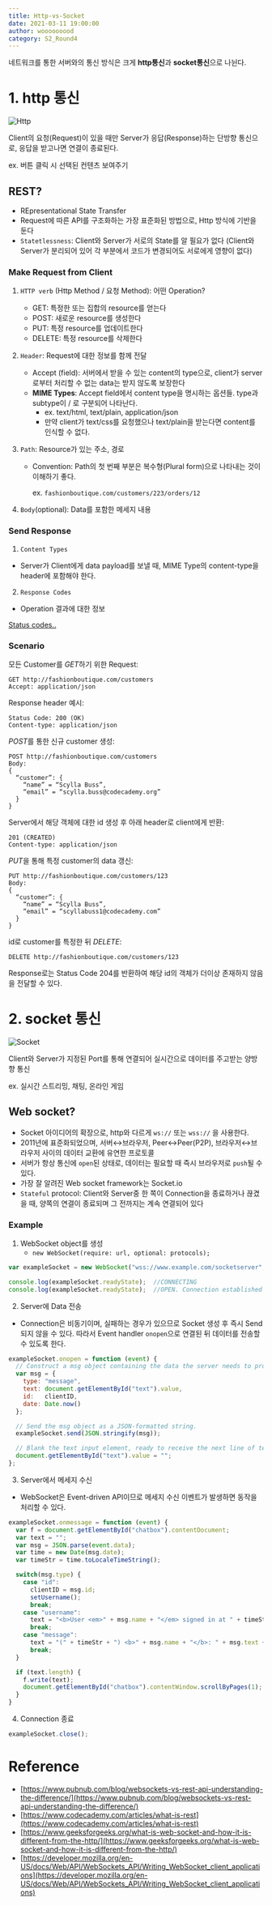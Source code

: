 ```yaml
---
title: Http-vs-Socket
date: 2021-03-11 19:00:00
author: wooooooood
category: S2_Round4
---
```


네트워크를 통한 서버와의 통신 방식은 크게 **http통신**과 **socket통신**으로 나뉜다.

# 1. http 통신

![Http](https://s3.us-west-2.amazonaws.com/secure.notion-static.com/fb7f725b-33d6-40e6-ad4b-5108bc89abcc/Untitled.png?X-Amz-Algorithm=AWS4-HMAC-SHA256&X-Amz-Credential=AKIAT73L2G45O3KS52Y5%2F20210311%2Fus-west-2%2Fs3%2Faws4_request&X-Amz-Date=20210311T134032Z&X-Amz-Expires=86400&X-Amz-Signature=31611b8ceefeb2e68a27865e5115ae6c97c05e7748c310bb161744aee0abe855&X-Amz-SignedHeaders=host&response-content-disposition=filename%20%3D%22Untitled.png%22)

Client의 요청(Request)이 있을 때만 Server가 응답(Response)하는 단방향 통신으로, 응답을 받고나면 연결이 종료된다.

ex. 버튼 클릭 시 선택된 컨텐츠 보여주기

## REST?

- REpresentational State Transfer
- Request에 따른 API를 구조화하는 가장 표준화된 방법으로, Http 방식에 기반을 둔다
- `Statetlessness`: Client와 Server가 서로의 State를 알 필요가 없다 (Client와 Server가 분리되어 있어 각 부분에서 코드가 변경되어도 서로에게 영향이 없다)

### **Make Request from Client**

1. `HTTP verb` (Http Method / 요청 Method): 어떤 Operation?
    - GET: 특정한 또는 집합의 resource를 얻는다
    - POST: 새로운 resource를 생성한다
    - PUT: 특정 resource를 업데이트한다
    - DELETE: 특정 resource를 삭제한다
2. `Header`: Request에 대한 정보를 함께 전달
    - Accept (field): 서버에서 받을 수 있는 content의 type으로, client가 server로부터 처리할 수 없는 data는 받지 않도록 보장한다
    - **MIME Types**: Accept field에서 content type을 명시하는 옵션들. type과 subtype이 / 로 구분되어 나타난다.
        - ex. text/html, text/plain, application/json
        - 만약 client가 text/css를 요청했으나 text/plain을 받는다면 content를 인식할 수 없다.
3. `Path`: Resource가 있는 주소, 경로
    - Convention: Path의 첫 번째 부분은 복수형(Plural form)으로 나타내는 것이 이해하기 좋다.

        ex. `fashionboutique.com/customers/223/orders/12` 

4. `Body`(optional): Data를 포함한 메세지 내용

### **Send Response**

1. `Content Types`

- Server가 Client에게 data payload를 보낼 때, MIME Type의 content-type을 header에 포함해야 한다.

2. `Response Codes`

- Operation 결과에 대한 정보

[Status codes..](https://developer.mozilla.org/en-US/docs/Web/HTTP/Status)

### Scenario

모든 Customer를 *GET*하기 위한 Request:

```
GET http://fashionboutique.com/customers
Accept: application/json
```

Response header 예시:

```
Status Code: 200 (OK)
Content-type: application/json
```

*POST*를 통한 신규 customer 생성:

```
POST http://fashionboutique.com/customers
Body:
{
  “customer”: {
    “name” = “Scylla Buss”,
    “email” = “scylla.buss@codecademy.org”
  }
}
```

Server에서 해당 객체에 대한 id 생성 후 아래 header로 client에게 반환:

```
201 (CREATED)
Content-type: application/json
```

*PUT*을 통해 특정 customer의 data 갱신:

```
PUT http://fashionboutique.com/customers/123
Body:
{
  “customer”: {
    “name” = “Scylla Buss”,
    “email” = “scyllabuss1@codecademy.com”
  }
}
```

id로 customer를 특정한 뒤 *DELETE*:

```
DELETE http://fashionboutique.com/customers/123
```

Response로는 Status Code 204를 반환하여 해당 id의 객체가 더이상 존재하지 않음을 전달할 수 있다.

# 2. socket 통신

![Socket](https://s3.us-west-2.amazonaws.com/secure.notion-static.com/2c755f6a-9ef4-4b94-9975-ed6a33b49582/Untitled.png?X-Amz-Algorithm=AWS4-HMAC-SHA256&X-Amz-Credential=AKIAT73L2G45O3KS52Y5%2F20210311%2Fus-west-2%2Fs3%2Faws4_request&X-Amz-Date=20210311T133914Z&X-Amz-Expires=86400&X-Amz-Signature=4d6b7070651de2f7399b89b03ba20081b02baa982828a06a0d9efa3196f47dd9&X-Amz-SignedHeaders=host&response-content-disposition=filename%20%3D%22Untitled.png%22)

Client와 Server가 지정된 Port를 통해 연결되어 실시간으로 데이터를 주고받는 양방향 통신

ex. 실시간 스트리밍, 채팅, 온라인 게임

## Web socket?

- Socket 아이디어의 확장으로, http와 다르게 `ws://` 또는 `wss://` 을 사용한다.
- 2011년에 표준화되었으며, 서버↔브라우저, Peer↔Peer(P2P), 브라우저↔브라우저 사이의 데이터 교환에 유연한 프로토콜
- 서버가 항상 통신에 `open`된 상태로, 데이터는 필요할 때 즉시 브라우저로 `push`될 수 있다.
- 가장 잘 알려진 Web socket framework는 Socket.io
- `Stateful` protocol: Client와 Server중 한 쪽이 Connection을 종료하거나 끊겼을 때, 양쪽의 연결이 종료되며 그 전까지는 계속 연결되어 있다

### Example

1. WebSocket object를 생성
    - `new WebSocket(require: url, optional: protocols);`

```jsx
var exampleSocket = new WebSocket("wss://www.example.com/socketserver", "protocolOne");

console.log(exampleSocket.readyState);  //CONNECTING
console.log(exampleSocket.readyState);  //OPEN. Connection established
```

2. Server에 Data 전송

- Connection은 비동기이며, 실패하는 경우가 있으므로 Socket 생성 후 즉시 Send되지 않을 수 있다. 따라서 Event handler `onopen`으로 연결된 뒤 데이터를 전송할 수 있도록 한다.

```jsx
exampleSocket.onopen = function (event) {
  // Construct a msg object containing the data the server needs to process the message from the chat client.
  var msg = {
    type: "message",
    text: document.getElementById("text").value,
    id:   clientID,
    date: Date.now()
  };

  // Send the msg object as a JSON-formatted string.
  exampleSocket.send(JSON.stringify(msg));

  // Blank the text input element, ready to receive the next line of text from the user.
  document.getElementById("text").value = "";
};
```

3. Server에서 메세지 수신

- WebSocket은 Event-driven API이므로 메세지 수신 이벤트가 발생하면 동작을 처리할 수 있다.

```jsx
exampleSocket.onmessage = function (event) {
  var f = document.getElementById("chatbox").contentDocument;
  var text = "";
  var msg = JSON.parse(event.data);
  var time = new Date(msg.date);
  var timeStr = time.toLocaleTimeString();

  switch(msg.type) {
    case "id":
      clientID = msg.id;
      setUsername();
      break;
    case "username":
      text = "<b>User <em>" + msg.name + "</em> signed in at " + timeStr + "</b><br>";
      break;
    case "message":
      text = "(" + timeStr + ") <b>" + msg.name + "</b>: " + msg.text + "<br>";
      break;
  }

  if (text.length) {
    f.write(text);
    document.getElementById("chatbox").contentWindow.scrollByPages(1);
  }
}
```

4. Connection 종료

```jsx
exampleSocket.close();
```

# Reference

- [https://www.pubnub.com/blog/websockets-vs-rest-api-understanding-the-difference/](https://www.pubnub.com/blog/websockets-vs-rest-api-understanding-the-difference/)
- [https://www.codecademy.com/articles/what-is-rest](https://www.codecademy.com/articles/what-is-rest)
- [https://www.geeksforgeeks.org/what-is-web-socket-and-how-it-is-different-from-the-http/](https://www.geeksforgeeks.org/what-is-web-socket-and-how-it-is-different-from-the-http/)
- [https://developer.mozilla.org/en-US/docs/Web/API/WebSockets_API/Writing_WebSocket_client_applications](https://developer.mozilla.org/en-US/docs/Web/API/WebSockets_API/Writing_WebSocket_client_applications)
